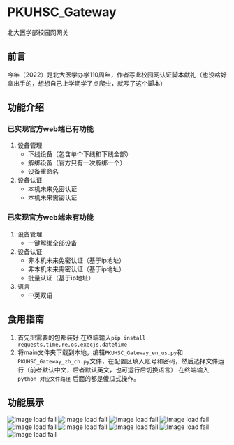 # PKUHSC_Gateway  
北大医学部校园网网关
## 前言  
今年（2022）是北大医学办学110周年，作者写此校园网认证脚本献礼（也没啥好拿出手的，想想自己上学期学了点爬虫，就写了这个脚本）
## 功能介绍  
### 已实现官方web端已有功能  
1. 设备管理
	- 下线设备（包含单个下线和下线全部）
	- 解绑设备（官方只有一次解绑一个）
	- 设备重命名
2. 设备认证
	- 本机未来免密认证
	- 本机未来需密认证
### 已实现官方web端未有功能  
1. 设备管理
	- 一键解绑全部设备
2. 设备认证
	- 非本机未来免密认证（基于ip地址）
	- 非本机未来需密认证（基于ip地址）
	- 批量认证（基于ip地址）
3. 语言
	- 中英双语

## 食用指南  
1. 首先把需要的包都装好
在终端输入```pip install requests,time,re,os,execjs,datetime```
2. 将main文件夹下载到本地，编辑```PKUHSC_Gateway_en_us.py```和```PKUHSC_Gateway_zh_ch.py```文件，在配置区填入账号和密码，然后选择文件运行（前者默认中文，后者默认英文，也可运行后切换语言）
在终端输入```python 对应文件路径```
后面的都是傻瓜式操作。
## 功能展示  
![Image load fail](./example_photo/main_menu.png)
![Image load fail](./example_photo/manage.png)
![Image load fail](./example_photo/drop.png)
![Image load fail](./example_photo/unbind.png)
![Image load fail](./example_photo/rename.png)
![Image load fail](./example_photo/auth.png)
![Image load fail](./example_photo/auth_with_mac_binded.png)
![Image load fail](./example_photo/quit.png)
![Image load fail](./example_photo/Eng.png)